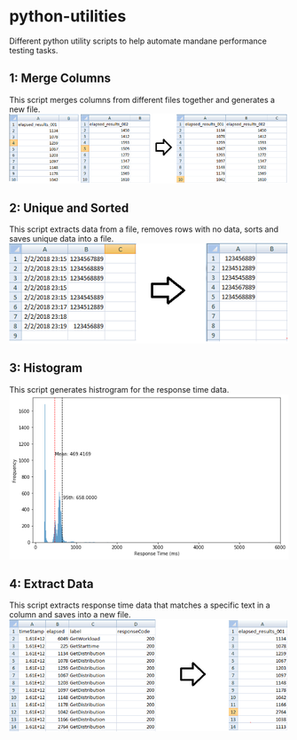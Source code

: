 # python-utilities
Different python utility scripts to help automate mandane performance testing tasks.


## 1: Merge Columns
This script merges columns from different files together and generates a new file.
![MergeColumns](https://github.com/hseera/python-utilities/blob/main/images/merged-files.png)

## 2: Unique and Sorted
This script extracts data from a file, removes rows with no data, sorts and saves unique data into a file.
![Unique](https://github.com/hseera/python-utilities/blob/main/images/unique-sorted.png)

## 3: Histogram
This script generates histrogram for the response time data.
![Histogram](https://github.com/hseera/python-utilities/blob/main/images/histogram.png)

## 4: Extract Data
This script extracts response time data that matches a specific text in a column and saves into a new file.
![Data](https://github.com/hseera/python-utilities/blob/main/images/extract-data.png)